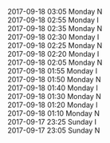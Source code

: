 2017-09-18 03:05 Monday  N  
2017-09-18 02:55 Monday  I  
2017-09-18 02:35 Monday  N  
2017-09-18 02:30 Monday  I  
2017-09-18 02:25 Monday  N  
2017-09-18 02:20 Monday  I  
2017-09-18 02:05 Monday  N  
2017-09-18 01:55 Monday  I  
2017-09-18 01:50 Monday  N  
2017-09-18 01:40 Monday  I  
2017-09-18 01:30 Monday  N  
2017-09-18 01:20 Monday  I  
2017-09-18 01:10 Monday  N  
2017-09-17 23:25 Sunday  I  
2017-09-17 23:05 Sunday  N  
